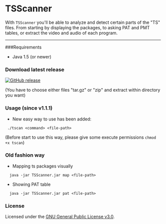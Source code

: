 # TSScanner

With ``TSScanner`` you'll be able to analyze and detect certain parts of the "TS" files. From starting by displaying the packages, to asking PAT and PMT tables, or extract the video and audio of each program.

***


###Requirements
- Java 1.5 (or newer)


### Download latest release
[![GitHub release](https://img.shields.io/github/release/enseidler/ts-scanner.svg)](https://github.com/enseidler/ts-scanner/releases/latest)

(You have to choose either files "tar.gz" or "zip" and extract within directory you want)


### Usage (since v1.1.1)
- New easy way to use has been added:
``` shell
 ./tscan <command> <file-path>
```
(Before start to use this way, please give some execute permissions ``chmod +x tscan``)


### Old fashion way
- Mapping ts packages visually
``` shell
  java -jar TSScanner.jar map <file-path>
```

- Showing PAT table
``` shell
  java -jar TSScanner.jar pat <file-path>
```


### License
Licensed under the [GNU General Public License v3.0](https://github.com/enseidler/ts-scanner/blob/master/LICENSE).
